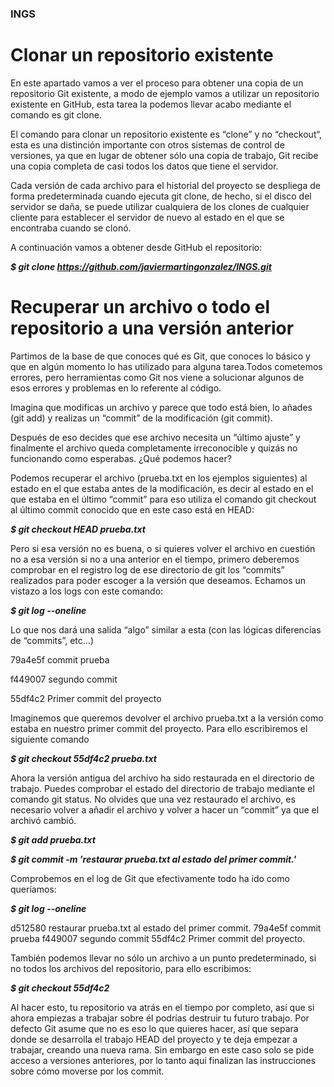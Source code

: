 ### INGS

# Clonar un repositorio existente

En este apartado vamos a ver el proceso para obtener una copia de un repositorio Git existente, a modo de ejemplo vamos a utilizar un repositorio existente en GitHub,  esta tarea la podemos llevar  acabo mediante el comando es git clone.

El comando para clonar un repositorio existente es “clone” y no “checkout“, esta es una distinción importante con otros sistemas de control de versiones, ya que en lugar de obtener sólo una copia de trabajo, Git recibe una copia completa de casi todos los datos que tiene el servidor.

Cada versión de cada archivo para el historial del proyecto se despliega de forma predeterminada cuando ejecuta git clone, de hecho, si el disco del servidor se daña, se puede utilizar cualquiera de los clones de cualquier cliente para establecer el servidor de nuevo al estado en el que se encontraba cuando se clonó.

A continuación vamos a obtener desde GitHub el repositorio:

***$ git clone https://github.com/javiermartingonzalez/INGS.git***

# Recuperar un archivo o todo el repositorio a una versión anterior

Partimos de la base de que conoces qué es Git, que conoces lo básico y que en algún momento lo has utilizado para alguna tarea.Todos cometemos errores, pero herramientas como Git nos viene a solucionar algunos de esos errores y problemas en lo referente al código.

Imagina que modificas un archivo y parece que todo está bien, lo añades (git add) y realizas un “commit” de la modificación (git commit).

Después de eso decides que ese archivo necesita un “último ajuste” y finalmente el archivo queda completamente irreconocible y quizás no funcionando como esperabas. ¿Qué podemos hacer?

Podemos recuperar el archivo (prueba.txt en los ejemplos siguientes) al estado en el que estaba antes de la modificación, es decir al estado en el que estaba en el último “commit” para eso utiliza el comando git checkout al último commit conocido que en este caso está en HEAD:

***$ git checkout HEAD prueba.txt***

Pero si esa versión no es buena, o si quieres volver el archivo en cuestión no a esa versión si no a una anterior en el tiempo, primero deberemos comprobar en el registro log de ese directorio de git los “commits” realizados para poder escoger a la versión que deseamos. Echamos un vistazo a los logs con este comando:

***$ git log --oneline***

Lo que nos dará una salida “algo” similar a esta (con las lógicas diferencias de “commits”, etc…)

79a4e5f commit prueba

f449007 segundo commit

55df4c2 Primer commit del proyecto

Imaginemos que queremos devolver el archivo prueba.txt a la versión como estaba en nuestro primer commit del proyecto. Para ello escribiremos el siguiente comando

***$ git checkout 55df4c2 prueba.txt***

Ahora la versión antigua del archivo ha sido restaurada en el directorio de trabajo. Puedes comprobar el estado del directorio de trabajo mediante el comando git status. No olvides que una vez restaurado el archivo, es necesario volver a añadir el archivo y volver a hacer un “commit” ya que el archivó cambió.

***$ git add prueba.txt***

***$ git commit -m 'restaurar prueba.txt al estado del primer commit.'***

Comprobemos en el log de Git que efectivamente todo ha ido como queríamos:

***$ git log --oneline***

d512580 restaurar prueba.txt al estado del primer commit.
79a4e5f commit prueba
f449007 segundo commit
55df4c2 Primer commit del proyecto.

También podemos llevar no sólo un archivo a un punto predeterminado, si no todos los archivos del repositorio, para ello escribimos:

***$ git checkout 55df4c2***

Al hacer esto, tu repositorio va atrás en el tiempo por completo, así que si ahora empiezas a trabajar sobre él podrías destruir tu futuro trabajo. Por defecto Git asume que no es eso lo que quieres hacer, así que separa donde se desarrolla el trabajo HEAD del proyecto y te deja empezar a trabajar, creando una nueva rama. Sin embargo en este caso solo se pide acceso a versiones anteriores, por lo tanto aquí finalizan las instrucciones sobre cómo moverse por los commit.